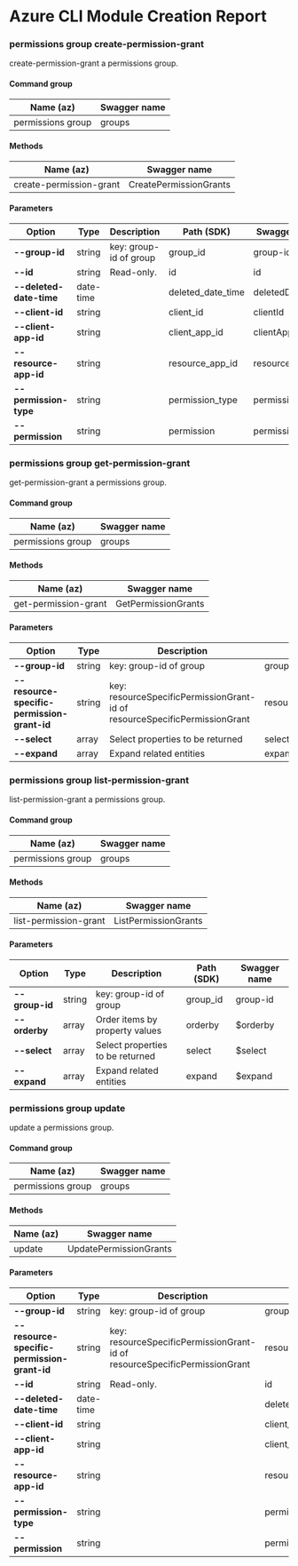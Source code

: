 # Azure CLI Module Creation Report

### permissions group create-permission-grant

create-permission-grant a permissions group.

#### Command group
|Name (az)|Swagger name|
|---------|------------|
|permissions group|groups|

#### Methods
|Name (az)|Swagger name|
|---------|------------|
|create-permission-grant|CreatePermissionGrants|

#### Parameters
|Option|Type|Description|Path (SDK)|Swagger name|
|------|----|-----------|----------|------------|
|**--group-id**|string|key: group-id of group|group_id|group-id|
|**--id**|string|Read-only.|id|id|
|**--deleted-date-time**|date-time||deleted_date_time|deletedDateTime|
|**--client-id**|string||client_id|clientId|
|**--client-app-id**|string||client_app_id|clientAppId|
|**--resource-app-id**|string||resource_app_id|resourceAppId|
|**--permission-type**|string||permission_type|permissionType|
|**--permission**|string||permission|permission|

### permissions group get-permission-grant

get-permission-grant a permissions group.

#### Command group
|Name (az)|Swagger name|
|---------|------------|
|permissions group|groups|

#### Methods
|Name (az)|Swagger name|
|---------|------------|
|get-permission-grant|GetPermissionGrants|

#### Parameters
|Option|Type|Description|Path (SDK)|Swagger name|
|------|----|-----------|----------|------------|
|**--group-id**|string|key: group-id of group|group_id|group-id|
|**--resource-specific-permission-grant-id**|string|key: resourceSpecificPermissionGrant-id of resourceSpecificPermissionGrant|resource_specific_permission_grant_id|resourceSpecificPermissionGrant-id|
|**--select**|array|Select properties to be returned|select|$select|
|**--expand**|array|Expand related entities|expand|$expand|

### permissions group list-permission-grant

list-permission-grant a permissions group.

#### Command group
|Name (az)|Swagger name|
|---------|------------|
|permissions group|groups|

#### Methods
|Name (az)|Swagger name|
|---------|------------|
|list-permission-grant|ListPermissionGrants|

#### Parameters
|Option|Type|Description|Path (SDK)|Swagger name|
|------|----|-----------|----------|------------|
|**--group-id**|string|key: group-id of group|group_id|group-id|
|**--orderby**|array|Order items by property values|orderby|$orderby|
|**--select**|array|Select properties to be returned|select|$select|
|**--expand**|array|Expand related entities|expand|$expand|

### permissions group update

update a permissions group.

#### Command group
|Name (az)|Swagger name|
|---------|------------|
|permissions group|groups|

#### Methods
|Name (az)|Swagger name|
|---------|------------|
|update|UpdatePermissionGrants|

#### Parameters
|Option|Type|Description|Path (SDK)|Swagger name|
|------|----|-----------|----------|------------|
|**--group-id**|string|key: group-id of group|group_id|group-id|
|**--resource-specific-permission-grant-id**|string|key: resourceSpecificPermissionGrant-id of resourceSpecificPermissionGrant|resource_specific_permission_grant_id|resourceSpecificPermissionGrant-id|
|**--id**|string|Read-only.|id|id|
|**--deleted-date-time**|date-time||deleted_date_time|deletedDateTime|
|**--client-id**|string||client_id|clientId|
|**--client-app-id**|string||client_app_id|clientAppId|
|**--resource-app-id**|string||resource_app_id|resourceAppId|
|**--permission-type**|string||permission_type|permissionType|
|**--permission**|string||permission|permission|
